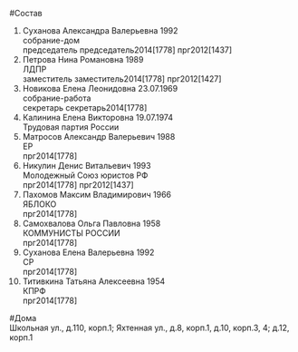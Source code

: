 #Состав  
1. Суханова Александра Валерьевна 1992  
    собрание-дом  
    председатель председатель2014[1778] прг2012[1437]  
2. Петрова Нина Романовна 1989  
    ЛДПР  
    заместитель заместитель2014[1778] прг2012[1427]  
3. Новикова Елена Леонидовна 23.07.1969  
    собрание-работа  
    секретарь секретарь2014[1778]  
4. Калинина Елена Викторовна 19.07.1974  
    Трудовая партия России  
5. Матросов Александр Валерьевич 1988  
    ЕР  
    прг2014[1778]  
6. Никулин Денис Витальевич 1993  
    Молодежный Союз юристов РФ  
    прг2014[1778] прг2012[1437]  
7. Пахомов Максим Владимирович 1966  
    ЯБЛОКО  
    прг2014[1778]  
8. Самохвалова Ольга Павловна 1958  
    КОММУНИСТЫ РОССИИ  
    прг2014[1778]  
9. Суханова Елена Валерьевна 1992  
    СР  
    прг2014[1778]  
10. Титивкина Татьяна Алексеевна 1954  
    КПРФ  
    прг2014[1778]  
  
#Дома  
Школьная ул., д.110, корп.1; Яхтенная ул., д.8, корп.1, д.10,  корп.3, 4; д.12, корп.1  
  
